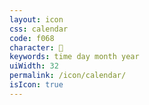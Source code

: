 ```yaml
---
layout: icon
css: calendar
code: f068
character: 
keywords: time day month year
uiWidth: 32
permalink: /icon/calendar/
isIcon: true
---
```

